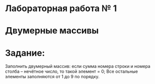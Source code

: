# Лабораторная работа № 1
# Двумерные массивы
# Задание:
Заполнить двумерный массив: 
если сумма номера строки и номера столба – нечётное число, то такой элемент = 0;
Все остальные элементы заполняются от 1 до 9 по порядку.
